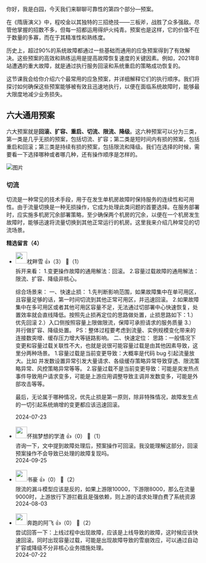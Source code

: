你好，我是白园，今天我们来聊聊可靠性的第四个部分—预案。

在《隋唐演义》中，程咬金以其独特的三招绝技——三板斧，战胜了众多强敌。尽管他掌握的招数不多，但每一招都运用得炉火纯青。预案也是这样，它的价值不在于数量的多寡，而在于其精准性和熟练度。

历史上，超过90%的系统故障都通过一些基础而通用的应急预案得到了有效解决。这些预案的高效和熟练运用是提高故障恢复速度的关键因素。例如，2021年B站遭遇的重大故障，就是通过执行服务回滚和系统重启的策略成功恢复的。

这节课我会给你介绍六个最常用的应急预案，并详细解释它们的执行顺序。我们将探讨如何确保这些预案能够被有效且迅速地执行，以便在面临系统故障时，能够最大限度地减少业务损失。

## 六大通用预案

六大预案就是**回滚、扩容、重启、切流、限流、降级**。这六种预案可以分为三类，第一类是几乎无损的预案，包括切流、扩容；第二类是短时间内有损的预案，包括重启和回滚；第三类是持续有损的预案，包括限流和降级。我们在选择的时候，需要看一下选择哪种或者哪几种，还有操作顺序是怎样的。

![图片](https://static001.geekbang.org/resource/image/46/40/4630f7f22f5f408d37c9b8a483c64940.png?wh=2034x790)

### **切流**

切流是一种常见的技术手段，用于在发生单机房故障时保持服务的连续性和可用性。由于流量切换是一种无损操作，它成为处理此类问题的首要选择。在服务部署时，应实施多机房冗余部署策略，至少确保两个机房的冗余，以便在一个机房发生故障时，能够迅速将流量切换到其他正常运行的机房。这里我来介绍几种常见的切流场景。
<div><strong>精选留言（4）</strong></div><ul>
<li><img src="https://static001.geekbang.org/account/avatar/00/13/34/b3/cf70e0f5.jpg" width="30px"><span>枕畔雪</span> 👍（3） 💬（1）<div>拆开来看：
1.变更操作故障的通用解法：回滚。
2.容量过载故障的通用解法：限流、扩容、降级非核心。

综合场景来：
一、快速止损：
1.先判断影响范围，如果故障集中在单可用区，且容量足够的话，第一时间切流到其他正常可用区，并迅速回滚。
2.如果故障集中在多可用区或者其他可用区容量不足，无法通过切部署中心快速恢复，处置效率就会直线降低。按照先止损再定位的思路做处置，止损思路如下：1.）优先回滚 2.）入口侧按照容量上限做限流，保障可承担请求的服务质量 3.）并行做扩容、降级处置。 PS：整体过程要考虑到流量、实例规模变化带来的连接数突增、缓存压力增大等链路影响。
二、快速定位：
思路：一般情况下变更和容量过载关联性不大，也就是说很可能容量过载是由其他因素导致，这里分两种场景。
1.容量过载是当前变更导致：大概率是代码 bug 引起流量放大。比如 并发数设置异常引发大量请求、各级缓存策略异常导致穿透、限流策略异常、风控策略异常等等。
2.容量过载不是当前变更导致：可能是突发热点事件导致用户请求变多，可能是上游应用调整导致主调并发数变多，可能是外部攻击等等。

最后，无论属于哪种情况，优先止损是第一原则，除非特殊情况，故障发生点的一切引起系统熵增的变更都应该迅速回滚。</div>2024-07-23</li><br/><li><img src="https://static001.geekbang.org/account/avatar/00/1d/3f/0d/1e8dbb2c.jpg" width="30px"><span>怀揣梦想的学渣</span> 👍（0） 💬（1）<div>咨询一下，文中提到故障处理后，预案操作可回滚。我没能理解这部分，回滚预案操作不会导致已处理的故障复现吗。</div>2024-09-25</li><br/><li><img src="https://static001.geekbang.org/account/avatar/00/14/69/7d/59143808.jpg" width="30px"><span>书豪</span> 👍（0） 💬（2）<div>限流的漏斗模型应该是反的，如果上游限10000，下游限8000，那么在流量9000时，上游放行下游拦截且是强依赖，则上游的请求处理白费了系统资源</div>2024-08-03</li><br/><li><img src="https://static001.geekbang.org/account/avatar/00/11/52/d2/a0a800e9.jpg" width="30px"><span>奔跑的阿飞</span> 👍（0） 💬（2）<div>尝试回答一下：上线过程中出现故障，应该是上线导致的故障，这时候应该快速回滚。同时出现容量过载，可能是出现故障导致的雪崩效应，可以通过自动扩容或降级不分非核心业务措施处理。</div>2024-07-22</li><br/>
</ul>